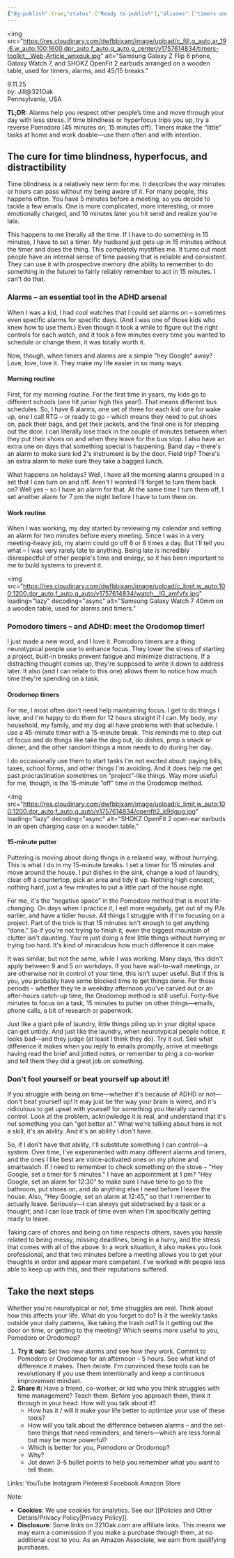 ```yaml
---
{"dg-publish":true,"status":["Ready to publish"],"aliases":["timers and alarms","Pomodoro","Orodomop"],"dg-metatags":{"title":"Timers & Alarms for Better Time Management (ADHD-Friendly)","description":"Beat time blindness with alarms, 45/15 'Orodomop' breaks, and simple routines. Practical tips for punctuality, focus, and lower-stress days.","og:title":"Timers & Alarms for Better Time Management (ADHD-Friendly)","og:description":"Beat time blindness with alarms, 45/15 'Orodomop' breaks, and simple routines. Practical tips for punctuality, focus, and lower-stress days.","og:type":"article","og:url":"https://321oak.com/daily-thoughts/timers-and-alarms","og:site_name":"321 Oak","og:image":"https://res.cloudinary.com/dwfbbjxam/image/upload/c_fill,g_auto,w_1200,h_630,f_auto,q_auto/v1757614834/timers-toolkit__Web-Article_wnxquk.jpg","og:image:width":"1200","og:image:height":"630","og:image:alt":"Samsung Galaxy Z Flip 6 phone, Galaxy Watch 7, and SHOKZ OpenFit 2 earbuds arranged on a wooden table, used for timers, alarms, and 45/15 breaks."},"permalink":"/life-hacks/timers-and-alarms-for-time-management-daily-thoughts/","metatags":{"title":"Timers & Alarms for Better Time Management (ADHD-Friendly)","description":"Beat time blindness with alarms, 45/15 'Orodomop' breaks, and simple routines. Practical tips for punctuality, focus, and lower-stress days.","og:title":"Timers & Alarms for Better Time Management (ADHD-Friendly)","og:description":"Beat time blindness with alarms, 45/15 'Orodomop' breaks, and simple routines. Practical tips for punctuality, focus, and lower-stress days.","og:type":"article","og:url":"https://321oak.com/daily-thoughts/timers-and-alarms","og:site_name":"321 Oak","og:image":"https://res.cloudinary.com/dwfbbjxam/image/upload/c_fill,g_auto,w_1200,h_630,f_auto,q_auto/v1757614834/timers-toolkit__Web-Article_wnxquk.jpg","og:image:width":"1200","og:image:height":"630","og:image:alt":"Samsung Galaxy Z Flip 6 phone, Galaxy Watch 7, and SHOKZ OpenFit 2 earbuds arranged on a wooden table, used for timers, alarms, and 45/15 breaks."},"dgPassFrontmatter":true,"noteIcon":""}
---
```



<img
src="https://res.cloudinary.com/dwfbbjxam/image/upload/c_fill,g_auto,ar_19:6,w_auto:100:1600,dpr_auto,f_auto,q_auto,g_center/v1757614834/timers-toolkit__Web-Article_wnxquk.jpg"
alt="Samsung Galaxy Z Flip 6 phone, Galaxy Watch 7, and SHOKZ OpenFit 2 earbuds arranged on a wooden table, used for timers, alarms, and 45/15 breaks."
>

9.11.25  
by: Jill@321Oak  
Pennsylvania, USA

**TL;DR:** Alarms help you respect other people’s time and move through your day with less stress. If time blindness or hyperfocus trips you up, try a reverse Pomodoro (45 minutes on, 15 minutes off). Timers make the “little” tasks at home and work doable—use them often and with intention.

## The cure for time blindness, hyperfocus, and distractibility

Time blindness is a relatively new term for me. It describes the way minutes or hours can pass without my being aware of it. For many people, this happens often. You have 5 minutes before a meeting, so you decide to tackle a few emails. One is more complicated, more interesting, or more emotionally charged, and 10 minutes later you hit send and realize you're late.

This happens to me literally all the time. If I have to do something in 15 minutes, I have to set a timer. My husband just gets up in 15 minutes without the timer and does the thing. This completely mystifies me. It turns out most people have an internal sense of time passing that is reliable and consistent. They can use it with prospective memory (the ability to remember to do something in the future) to fairly reliably remember to act in 15 minutes. I can't do that.

### Alarms – an essential tool in the ADHD arsenal

When I was a kid, I had cool watches that I could set alarms on – sometimes even specific alarms for specific days. (And I was one of those kids who knew how to use them.) Even though it took a while to figure out the right controls for each watch, and it took a few minutes every time you wanted to schedule or change them, it was totally worth it.

Now, though, when timers and alarms are a simple "hey Google" away? Love, love, love it. They make my life easier in so many ways.

#### Morning routine

First, for my morning routine. For the first time in years, my kids go to different schools (one hit junior high this year!). That means different bus schedules. So, I have 6 alarms, one set of three for each kid: one for wake up, one I call RTG – or ready to go – which means they need to put shoes on, pack their bags, and get their jackets, and the final one is for stepping out the door. I can literally lose track in the couple of minutes between when they put their shoes on and when they leave for the bus stop. I also have an extra one on days that something special is happening. Band day – there's an alarm to make sure kid 2's instrument is by the door. Field trip? There's an extra alarm to make sure they take a bagged lunch.

What happens on holidays? Well, I have all the morning alarms grouped in a set that I can turn on and off. Aren't I worried I'll forget to turn them back on? Well yes – so I have an alarm for that. At the same time I turn them off, I set another alarm for 7 pm the night before I have to turn them on.

#### Work routine

When I was working, my day started by reviewing my calendar and setting an alarm for two minutes before every meeting. Since I was in a very meeting-heavy job, my alarm could go off 6 or 8 times a day. But I'll tell you what – I was very rarely late to anything. Being late is incredibly disrespectful of other people's time and energy, so it has been important to me to build systems to prevent it.

<img
src="https://res.cloudinary.com/dwfbbjxam/image/upload/c_limit,w_auto:100:1200,dpr_auto,f_auto,q_auto/v1757614834/watch__IG_amfvfx.jpg"
loading="lazy"
decoding="async"
alt="Samsung Galaxy Watch 7 40mm on a wooden table, used for alarms and timers."
>
### Pomodoro timers – and ADHD: meet the Orodomop timer!

I just made a new word, and I love it. Pomodoro timers are a thing neurotypical people use to enhance focus. They lower the stress of starting a project, built-in breaks prevent fatigue and minimize distractions. If a distracting thought comes up, they're supposed to write it down to address later. It also (and I can relate to this one) allows them to notice how much time they're spending on a task.
#### Orodomop timers

For me, I most often don't need help maintaining focus. I get to do things I love, and I'm happy to do them for 12 hours straight if I can. My body, my household, my family, and my dog all have problems with that schedule. I use a 45-minute timer with a 15-minute break. This reminds me to step out of focus and do things like take the dog out, do dishes, prep a snack or dinner, and the other random things a mom needs to do during her day.

I do occasionally use them to start tasks I'm not excited about: paying bills, taxes, school forms, and other things I'm avoiding. And it does help me get past procrastination sometimes on “project”-like things. Way more useful for me, though, is the 15-minute “off” time in the Orodomop method.

<img
src="https://res.cloudinary.com/dwfbbjxam/image/upload/c_limit,w_auto:100:1200,dpr_auto,f_auto,q_auto/v1757614834/openfit2_k9dgug.jpg"
loading="lazy"
decoding="async"
alt="SHOKZ OpenFit 2 open-ear earbuds in an open charging case on a wooden table."
>
#### 15-minute putter

Puttering is moving about doing things in a relaxed way, without hurrying. This is what I do in my 15-minute breaks. I set a timer for 15 minutes and move around the house. I put dishes in the sink, change a load of laundry, clear off a countertop, pick an area and tidy it up. Nothing high concept, nothing hard, just a few minutes to put a little part of the house right.

For me, it's the “negative space” in the Pomodoro method that is most life-changing. On days when I practice it, I eat more regularly, get out of my PJs earlier, and have a tidier house. All things I struggle with if I'm focusing on a project. Part of the trick is that 15 minutes isn't enough to get anything “done.” So if you're not trying to finish it, even the biggest mountain of clutter isn't daunting. You're just doing a few little things without hurrying or trying too hard. It's kind of miraculous how much difference it can make.

It was similar, but not the same, while I was working. Many days, this didn't apply between 9 and 5 on workdays. If you have wall-to-wall meetings, or are otherwise not in control of your time, this isn't super useful. But if this is you, you probably have some blocked time to get things done. For those periods – whether they're a weekday afternoon you've carved out or an after-hours catch-up time, the Orodomop method is still useful. Forty-five minutes to focus on a task, 15 minutes to putter on other things—emails, phone calls, a bit of research or paperwork.

Just like a giant pile of laundry, little things piling up in your digital space can get untidy. And just like the laundry, when neurotypical people notice, it looks bad—and they judge (at least I think they do). Try it out. See what difference it makes when you reply to emails promptly, arrive at meetings having read the brief and jotted notes, or remember to ping a co-worker and tell them they did a great job on something.

### Don't fool yourself or beat yourself up about it!

If you struggle with being on time—whether it's because of ADHD or not—don't beat yourself up! It may just be the way your brain is wired, and it's ridiculous to get upset with yourself for something you literally cannot control. Look at the problem, acknowledge it is real, and understand that it's not something you can “get better at.” What we're talking about here is not a skill, it's an ability. And it's an ability I don't have.

So, if I don't have that ability, I'll substitute something I can control—a system. Over time, I've experimented with many different alarms and timers, and the ones I like best are voice-activated ones on my phone and smartwatch. If I need to remember to check something on the stove – "Hey Google, set a timer for 5 minutes." I have an appointment at 1 pm? "Hey Google, set an alarm for 12:30" to make sure I have time to go to the bathroom, put shoes on, and do anything else I need before I leave the house. Also, "Hey Google, set an alarm at 12:45," so that I remember to actually leave. Seriously—I can always get sidetracked by a task or a thought, and I can lose track of time even when I'm specifically getting ready to leave.

Taking care of chores and being on time respects others, saves you hassle related to being messy, missing deadlines, being in a hurry, and the stress that comes with all of the above. In a work situation, it also makes you look professional, and that two minutes before a meeting allows you to get your thoughts in order and appear more competent. I've worked with people less able to keep up with this, and their reputations suffered.

## Take the next steps

Whether you're neurotypical or not, time struggles are real. Think about how this affects your life. What do you forget to do? Is it the weekly tasks outside your daily patterns, like taking the trash out? Is it getting out the door on time, or getting to the meeting? Which seems more useful to you, Pomodoro or Orodomop?

1. **Try it out:** Set two new alarms and see how they work. Commit to Pomodoro or Orodomop for an afternoon – 5 hours. See what kind of difference it makes. Then iterate. I'm convinced these tools can be revolutionary if you use them intentionally and keep a continuous improvement mindset.
2. **Share it:** Have a friend, co-worker, or kid who you think struggles with time management? Teach them. Before you approach them, think it through in your head. How will you talk about it?
    - How has it / will it make your life better to optimize your use of these tools?
    - How will you talk about the difference between alarms – and the set-time things that need reminders, and timers—which are less formal but may be more powerful?
    - Which is better for you, Pomodoro or Orodomop?
    - Why?
    - Jot down 3–5 bullet points to help you remember what you want to tell them.


Links:
YouTube
Instagram
Pinterest
Facebook
Amazon Store

Note:
- **Cookies**: We use cookies for analytics. See our [[Policies and Other Details/Privacy Policy\|Privacy Policy]].
- **Disclosure**: Some links on 321Oak.com are affiliate links. This means we may earn a commission if you make a purchase through them, at no additional cost to you. As an Amazon Associate, we earn from qualifying purchases.